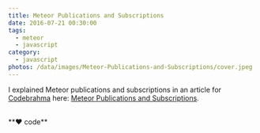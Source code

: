 ```yaml
---
title: Meteor Publications and Subscriptions
date: 2016-07-21 00:30:00
tags:
  - meteor
  - javascript
category:
  - javascript
photos: /data/images/Meteor-Publications-and-Subscriptions/cover.jpeg
---
```


I explained Meteor publications and subscriptions in an article for [Codebrahma][codebrahma-url] here: [Meteor Publications and Subscriptions][blog-url].

[codebrahma-url]: https://codebrahma.com
[blog-url]: https://codebrahma.com/meteor-publications-and-subscriptions/

<br>
**❤️ code**
